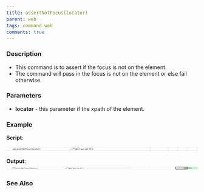 ```yaml
---
title: assertNotFocus(locator)
parent: web
tags: command web
comments: true
---
```


### Description

- This command is to assert if the focus is not on the element.
- The command will pass in the focus is not on the element or else fail otherwise.

### Parameters

- **locator** - this parameter if the xpath of the element.

### Example

**Script**:<br/>

![](image/assertNotFocus_01.png)

**Output**:<br/>
![](image/assertNotFocus_02.png)

### See Also